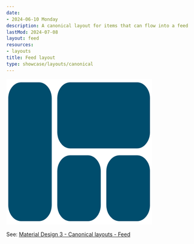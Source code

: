 ```yaml
---
date:
- 2024-06-10 Monday
description: A canonical layout for items that can flow into a feed
lastMod: 2024-07-08
layout: feed
resources:
- layouts
title: Feed layout
type: showcase/layouts/canonical
---
```

![layout-feed.png](/assets/layout-feed_1719436990845_0.png)

See: [Material Design 3 - Canonical layouts - Feed](https://m3.material.io/foundations/layout/canonical-layouts/feed)
